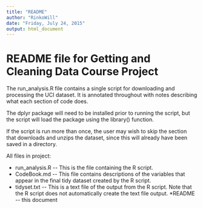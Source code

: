 ```yaml
---
title: "README"
author: "RinkoWill"
date: "Friday, July 24, 2015"
output: html_document
---
```


# README file for Getting and Cleaning Data Course Project
The run_analysis.R file contains a single script for downloading and processing the UCI dataset. It is annotated throughout with notes describing what each section of code does.

The dplyr package will need to be installed prior to running the script, but the script will load the package using the library() function.

If the script is run more than once, the user may wish to skip the section that downloads and unzips the dataset, since this will already have been saved in a directory.

All files in project:
*  run_analysis.R -- This is the file containing the R script.
*  CodeBook.md -- This file contains descriptions of the variables that appear in the final tidy dataset created by the R script.
* tidyset.txt -- This is a text file of the output from the R script. Note that the R script does not automatically create the text file output.
*README -- this document